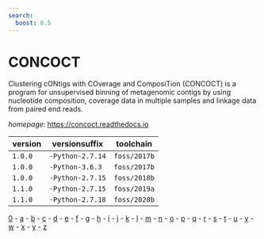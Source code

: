 ```yaml
---
search:
  boost: 0.5
---
```

# CONCOCT

Clustering cONtigs with COverage and ComposiTion (CONCOCT) is a program for unsupervised binning  of metagenomic contigs by using nucleotide composition, coverage data in multiple samples and linkage data  from paired end reads.

*homepage*: <https://concoct.readthedocs.io>

version | versionsuffix | toolchain
--------|---------------|----------
``1.0.0`` | ``-Python-2.7.14`` | ``foss/2017b``
``1.0.0`` | ``-Python-3.6.3`` | ``foss/2017b``
``1.0.0`` | ``-Python-2.7.15`` | ``foss/2018b``
``1.1.0`` | ``-Python-2.7.15`` | ``foss/2019a``
``1.1.0`` | ``-Python-2.7.18`` | ``foss/2020b``

[0](../0/index.md) - [a](../a/index.md) - [b](../b/index.md) - [c](../c/index.md) - [d](../d/index.md) - [e](../e/index.md) - [f](../f/index.md) - [g](../g/index.md) - [h](../h/index.md) - [i](../i/index.md) - [j](../j/index.md) - [k](../k/index.md) - [l](../l/index.md) - [m](../m/index.md) - [n](../n/index.md) - [o](../o/index.md) - [p](../p/index.md) - [q](../q/index.md) - [r](../r/index.md) - [s](../s/index.md) - [t](../t/index.md) - [u](../u/index.md) - [v](../v/index.md) - [w](../w/index.md) - [x](../x/index.md) - [y](../y/index.md) - [z](../z/index.md)

